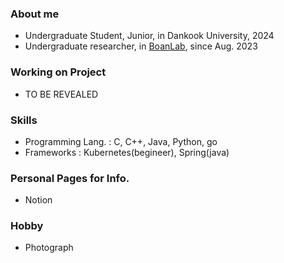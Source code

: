 ### About me
- Undergraduate Student, Junior, in Dankook University, 2024
- Undergraduate researcher, in [BoanLab](https://boanlab.com/), since Aug. 2023
### Working on Project
- TO BE REVEALED
### Skills
- Programming Lang. : C, C++, Java, Python, go
- Frameworks : Kubernetes(begineer), Spring(java)
### Personal Pages for Info.
- Notion
### Hobby 
- Photograph
